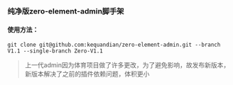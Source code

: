 ### 纯净版zero-element-admin脚手架
#### 使用方法：
```
git clone git@github.com:kequandian/zero-element-admin.git --branch V1.1 --single-branch Zero-V1.1
```
> 上一代admin因为体育项目做了许多更改，为了避免影响，故发布新版本，新版本解决了之前的插件依赖问题，体积更小
